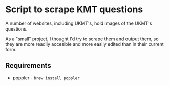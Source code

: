 # Script to scrape KMT questions

A number of websites, including UKMT's, hold images of the UKMT's questions.

As a "small" project, I thought I'd try to scrape them and output them, so they are more readily accesible and more easily edited than in their current form.

## Requirements
* poppler - `brew install poppler`